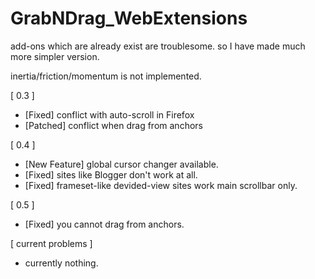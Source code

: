 # GrabNDrag_WebExtensions

add-ons which are already exist are troublesome.
so I have made much more simpler version.

inertia/friction/momentum is not implemented.

[ 0.3 ]

+ [Fixed] conflict with auto-scroll in Firefox
+ [Patched] conflict when drag from anchors

[ 0.4 ]

+ [New Feature] global cursor changer available.
+ [Fixed] sites like Blogger don't work at all.
+ [Fixed] frameset-like devided-view sites work main scrollbar only.

[ 0.5 ]

+ [Fixed] you cannot drag from anchors.

[ current problems ]

+ currently nothing.
